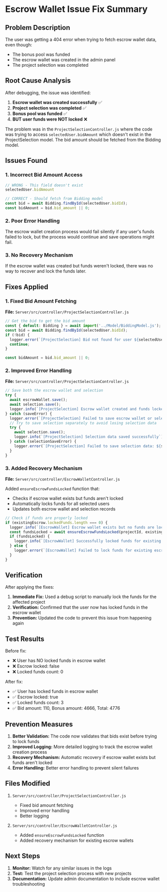 # Escrow Wallet Issue Fix Summary

## Problem Description

The user was getting a 404 error when trying to fetch escrow wallet data, even though:
- The bonus pool was funded
- The escrow wallet was created in the admin panel
- The project selection was completed

## Root Cause Analysis

After debugging, the issue was identified:

1. **Escrow wallet was created successfully** ✅
2. **Project selection was completed** ✅  
3. **Bonus pool was funded** ✅
4. **BUT user funds were NOT locked** ❌

The problem was in the `ProjectSelectionController.js` where the code was trying to access `selectedUser.bidAmount` which doesn't exist in the ProjectSelection model. The bid amount should be fetched from the Bidding model.

## Issues Found

### 1. Incorrect Bid Amount Access
```javascript
// WRONG - This field doesn't exist
selectedUser.bidAmount

// CORRECT - Should fetch from Bidding model
const bid = await Bidding.findById(selectedUser.bidId);
const bidAmount = bid.bid_amount || 0;
```

### 2. Poor Error Handling
The escrow wallet creation process would fail silently if any user's funds failed to lock, but the process would continue and save operations might fail.

### 3. No Recovery Mechanism
If the escrow wallet was created but funds weren't locked, there was no way to recover and lock the funds later.

## Fixes Applied

### 1. Fixed Bid Amount Fetching
**File:** `Server/src/controller/ProjectSelectionController.js`

```javascript
// Get the bid to get the bid amount
const { default: Bidding } = await import('../Model/BiddingModel.js');
const bid = await Bidding.findById(selectedUser.bidId);
if (!bid) {
  logger.error(`[ProjectSelection] Bid not found for user ${selectedUser.userId}, bid ID: ${selectedUser.bidId}`);
  continue;
}

const bidAmount = bid.bid_amount || 0;
```

### 2. Improved Error Handling
**File:** `Server/src/controller/ProjectSelectionController.js`

```javascript
// Save both the escrow wallet and selection
try {
  await escrowWallet.save();
  await selection.save();
  logger.info(`[ProjectSelection] Escrow wallet created and funds locked for project: ${projectId}`);
} catch (saveError) {
  logger.error(`[ProjectSelection] Failed to save escrow wallet or selection: ${saveError.message}`);
  // Try to save selection separately to avoid losing selection data
  try {
    await selection.save();
    logger.info(`[ProjectSelection] Selection data saved successfully`);
  } catch (selectionSaveError) {
    logger.error(`[ProjectSelection] Failed to save selection data: ${selectionSaveError.message}`);
  }
}
```

### 3. Added Recovery Mechanism
**File:** `Server/src/controller/EscrowWalletController.js`

Added `ensureEscrowFundsLocked` function that:
- Checks if escrow wallet exists but funds aren't locked
- Automatically locks funds for all selected users
- Updates both escrow wallet and selection records

```javascript
// Check if funds are properly locked
if (existingEscrow.lockedFunds.length === 0) {
  logger.info(`[EscrowWallet] Escrow wallet exists but no funds are locked. Attempting to lock funds...`);
  const fundsLocked = await ensureEscrowFundsLocked(projectId, existingEscrow);
  if (fundsLocked) {
    logger.info(`[EscrowWallet] Successfully locked funds for existing escrow wallet`);
  } else {
    logger.error(`[EscrowWallet] Failed to lock funds for existing escrow wallet`);
  }
}
```

## Verification

After applying the fixes:

1. **Immediate Fix:** Used a debug script to manually lock the funds for the affected project
2. **Verification:** Confirmed that the user now has locked funds in the escrow wallet
3. **Prevention:** Updated the code to prevent this issue from happening again

## Test Results

Before fix:
- ❌ User has NO locked funds in escrow wallet
- ❌ Escrow locked: false
- ❌ Locked funds count: 0

After fix:
- ✅ User has locked funds in escrow wallet
- ✅ Escrow locked: true
- ✅ Locked funds count: 3
- ✅ Bid amount: 110, Bonus amount: 4666, Total: 4776

## Prevention Measures

1. **Better Validation:** The code now validates that bids exist before trying to lock funds
2. **Improved Logging:** More detailed logging to track the escrow wallet creation process
3. **Recovery Mechanism:** Automatic recovery if escrow wallet exists but funds aren't locked
4. **Error Handling:** Better error handling to prevent silent failures

## Files Modified

1. `Server/src/controller/ProjectSelectionController.js`
   - Fixed bid amount fetching
   - Improved error handling
   - Better logging

2. `Server/src/controller/EscrowWalletController.js`
   - Added `ensureEscrowFundsLocked` function
   - Added recovery mechanism for existing escrow wallets

## Next Steps

1. **Monitor:** Watch for any similar issues in the logs
2. **Test:** Test the project selection process with new projects
3. **Documentation:** Update admin documentation to include escrow wallet troubleshooting
